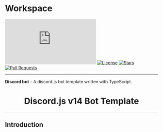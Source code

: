 # Workspace

[![discord.js](https://img.shields.io/github/package-json/dependency-version/KevinNovak/Discord-Bot-TypeScript-Template/discord.js)](https://discord.js.org/)
[![License](https://img.shields.io/badge/license-MIT-blue)](https://opensource.org/licenses/MIT)
[![Stars](https://img.shields.io/github/stars/KevinNovak/Discord-Bot-TypeScript-Template.svg)](https://github.com/KevinNovak/Discord-Bot-TypeScript-Template/stargazers)
[![Pull Requests](https://img.shields.io/badge/Pull%20Requests-Welcome!-brightgreen)](https://github.com/KevinNovak/Discord-Bot-TypeScript-Template/pulls)

-------------------------------------------------------

**Discord bot** - A discord.js bot template written with TypeScript.

<h1 style="text-align:center;">Discord.js v14 Bot Template</h1>

-------------------------------------------------------

## Introduction
